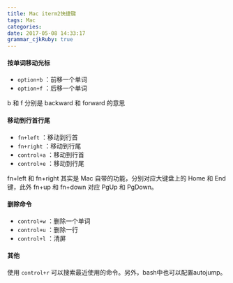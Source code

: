 ```yaml
---
title: Mac iterm2快捷键
tags: Mac
categories: 
date: 2017-05-08 14:33:17
grammar_cjkRuby: true
---
```


#### 按单词移动光标

- `option+b` ：前移一个单词
- `option+f` ：后移一个单词

b 和 f 分别是 backward 和 forward 的意思

#### 移动到行首行尾

- `fn+left` ：移动到行首
- `fn+right` ：移动到行尾
- `control+a` ：移动到行首
- `control+e` ：移动到行尾

fn+left 和 fn+right 其实是 Mac 自带的功能，分别对应大键盘上的 Home 和 End 键，此外 fn+up 和 fn+down 对应 PgUp 和 PgDown。



#### 删除命令

- `control+w` ：删除一个单词
- `control+u` ：删除一行
- `control+l` ：清屏



#### 其他

使用 `control+r` 可以搜索最近使用的命令。另外，bash中也可以配置autojump。